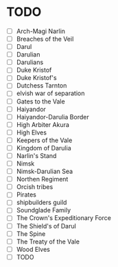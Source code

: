 # TODO

 - [ ] Arch-Magi Narlin
 - [ ] Breaches of the Veil
 - [ ] Darul
 - [ ] Darulian
 - [ ] Darulians
 - [ ] Duke Kristof
 - [ ] Duke Kristof's
 - [ ] Dutchess Tarnton
 - [ ] elvish war of separation
 - [ ] Gates to the Vale
 - [ ] Haiyandor
 - [ ] Haiyandor-Darulia Border
 - [ ] High Arbiter Akura
 - [ ] High Elves
 - [ ] Keepers of the Vale
 - [ ] Kingdom of Darulia
 - [ ] Narlin's Stand
 - [ ] Nimsk
 - [ ] Nimsk-Darulian Sea
 - [ ] Northen Regiment
 - [ ] Orcish tribes
 - [ ] Pirates
 - [ ] shipbuilders guild
 - [ ] Soundglade Family
 - [ ] The Crown's Expeditionary Force
 - [ ] The Shield's of Darul
 - [ ] The Spine
 - [ ] The Treaty of the Vale
 - [ ] Wood Elves
- [ ] TODO
